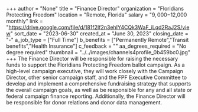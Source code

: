 +++
author = "None"
title = "Finance Director"
organization = "Floridians Protecting Freedom"
location = "Remote, Florida"
salary = "$9,000-$12,000 monthly"
link = "https://drive.google.com/file/d/181f2If2n3ehIY4CQk3WaF_iLqd2RaJ2S/view"
sort_date = "2023-06-30"
created_at = "June 30, 2023"
closing_date = "-"
a_job_type = ["Full Time"]
b_benefits = ["Permanently Remote","Transit benefits","Health Insurance"]
c_feedback = ""
aa_degrees_required = "No degree required"
thumbnail = "../../images/channels4profile_0b459bc0.jpg"
+++
The Finance Director will be responsible for raising the necessary funds to support the Floridians Protecting Freedom ballot campaign. As a high-level campaign executive, they will work closely with the Campaign Director, other senior campaign staff, and the FPF Executive Committee to develop and implement a comprehensive fundraising strategy that supports the overall campaign goals, as well as be responsible for any and all state or federal campaign finance reporting. Additionally, the Finance Director will be responsible for donor relations and donor data management.